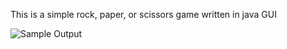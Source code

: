 This is a simple rock, paper, or scissors game written in java GUI 

![Sample Output](https://github.com/prajwl-dh/rockPaperScissorsGUIGameJava/tree/master/SampleOutput/1.png)
